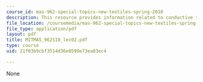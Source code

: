 ```yaml
---
course_id: mas-962-special-topics-new-textiles-spring-2010
description: This resource provides information related to conductive textiles.
file_location: /coursemedia/mas-962-special-topics-new-textiles-spring-2010/21f03b9cbf3514d36e0599e73ea03ec4_MITMAS_962S10_lec02.pdf
file_type: application/pdf
layout: pdf
title: MITMAS_962S10_lec02.pdf
type: course
uid: 21f03b9cbf3514d36e0599e73ea03ec4

---
```

None